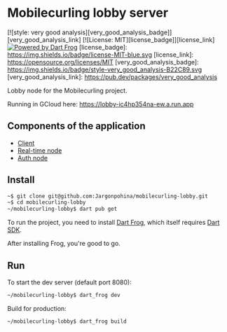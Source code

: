 # Mobilecurling lobby server

[![style: very good analysis][very_good_analysis_badge]][very_good_analysis_link]
[![License: MIT][license_badge]][license_link]
[![Powered by Dart Frog](https://img.shields.io/endpoint?url=https://tinyurl.com/dartfrog-badge)](https://dartfrog.vgv.dev)
[license_badge]: https://img.shields.io/badge/license-MIT-blue.svg
[license_link]: https://opensource.org/licenses/MIT
[very_good_analysis_badge]: https://img.shields.io/badge/style-very_good_analysis-B22C89.svg
[very_good_analysis_link]: https://pub.dev/packages/very_good_analysis

Lobby node for the Mobilecurling project.

Running in GCloud here: https://lobby-ic4hp354na-ew.a.run.app


## Components of the application

- [Client](https://github.com/Jargonpohina/mobilecurling-client)
- [Real-time node](https://github.com/Jargonpohina/mobilecurling)
- [Auth node](https://github.com/Jargonpohina/mobilecurling-auth)

## Install

```sh
~$ git clone git@github.com:Jargonpohina/mobilecurling-lobby.git
~$ cd mobilecurling-lobby
~/mobilecurling-lobby$ dart pub get
```

To run the project, you need to install [Dart Frog](https://dartfrog.vgv.dev/docs/overview), which itself requires 
[Dart SDK](https://dart.dev/get-dart). 

After installing Frog, you're good to go.

## Run

To start the dev server (default port 8080):

```sh
~/mobilecurling-lobby$ dart_frog dev 
```

Build for production:

```sh
~/mobilecurling-lobby$ dart_frog build
```
